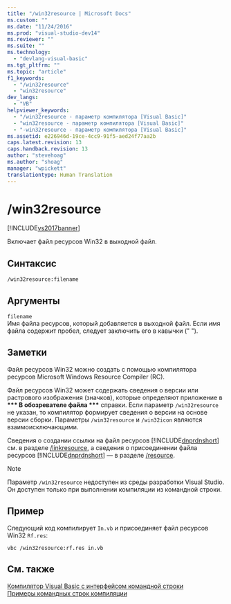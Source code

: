 ```yaml
---
title: "/win32resource | Microsoft Docs"
ms.custom: ""
ms.date: "11/24/2016"
ms.prod: "visual-studio-dev14"
ms.reviewer: ""
ms.suite: ""
ms.technology: 
  - "devlang-visual-basic"
ms.tgt_pltfrm: ""
ms.topic: "article"
f1_keywords: 
  - "/win32resource"
  - "win32resource"
dev_langs: 
  - "VB"
helpviewer_keywords: 
  - "/win32resource - параметр компилятора [Visual Basic]"
  - "win32resource - параметр компилятора [Visual Basic]"
  - "-win32resource - параметр компилятора [Visual Basic]"
ms.assetid: e226946d-19ce-4cc9-91f5-aed24f77aa2b
caps.latest.revision: 13
caps.handback.revision: 13
author: "stevehoag"
ms.author: "shoag"
manager: "wpickett"
translationtype: Human Translation
---
```

# /win32resource
[!INCLUDE[vs2017banner](../../../csharp/includes/vs2017banner.md)]

Включает файл ресурсов Win32 в выходной файл.  
  
## Синтаксис  
  
```  
/win32resource:filename  
```  
  
## Аргументы  
 `filename`  
 Имя файла ресурсов, который добавляется в выходной файл.  Если имя файла содержит пробел, следует заключить его в кавычки \(" "\).  
  
## Заметки  
 Файл ресурсов Win32 можно создать с помощью компилятора ресурсов Microsoft Windows Resource Compiler \(RC\).  
  
 Файл ресурсов Win32 может содержать сведения о версии или растрового изображения \(значков\), которые определяют приложение в **\*\*\* В обозревателе файла \*\*\*** справки.  Если параметр `/win32resource` не указан, то компилятор формирует сведения о версии на основе версии сборки.  Параметры `/win32resource` и `/win32icon` являются взаимоисключающими.  
  
 Сведения о создании ссылки на файл ресурсов [!INCLUDE[dnprdnshort](../../../csharp/getting-started/includes/dnprdnshort_md.md)] см. в разделе [\/linkresource](../../../visual-basic/reference/command-line-compiler/linkresource.md), а сведения о присоединении файла ресурсов [!INCLUDE[dnprdnshort](../../../csharp/getting-started/includes/dnprdnshort_md.md)] — в разделе [\/resource](../../../visual-basic/reference/command-line-compiler/resource.md).  
  
> [!NOTE]
>  Параметр `/win32resource` недоступен из среды разработки Visual Studio. Он доступен только при выполнении компиляции из командной строки.  
  
## Пример  
 Следующий код компилирует `In.vb` и присоединяет файл ресурсов Win32 `Rf.res`:  
  
```  
vbc /win32resource:rf.res in.vb  
```  
  
## См. также  
 [Компилятор Visual Basic с интерфейсом командной строки](../../../visual-basic/reference/command-line-compiler/index.md)   
 [Примеры командных строк компиляции](../../../visual-basic/reference/command-line-compiler/sample-compilation-command-lines.md)